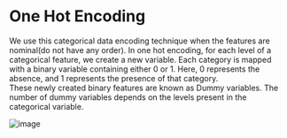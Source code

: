 <h1>One Hot Encoding</h1>
<p>
 We use this categorical data encoding technique when the features are nominal(do not have any order). In one hot encoding, for each level of a categorical feature, we create a new variable. Each category is mapped with a binary variable containing either 0 or 1. Here, 0 represents the absence, and 1 represents the presence of that category.
<br>
These newly created binary features are known as Dummy variables. The number of dummy variables depends on the levels present in the categorical variable.
</p>

![image](https://user-images.githubusercontent.com/89294557/186059320-73405b45-25a2-452e-bd90-808a00120a0b.png)
